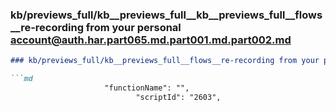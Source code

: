 ### kb/previews_full/kb__previews_full__kb__previews_full__flows__re-recording from your personal account@auth.har.part065.md.part001.md.part002.md

```md
### kb/previews_full/kb__previews_full__flows__re-recording from your personal account@auth.har.part065.md.part001.md (part 002)

```md
                     "functionName": "",
                            "scriptId": "2603",
                 
```

```

```
